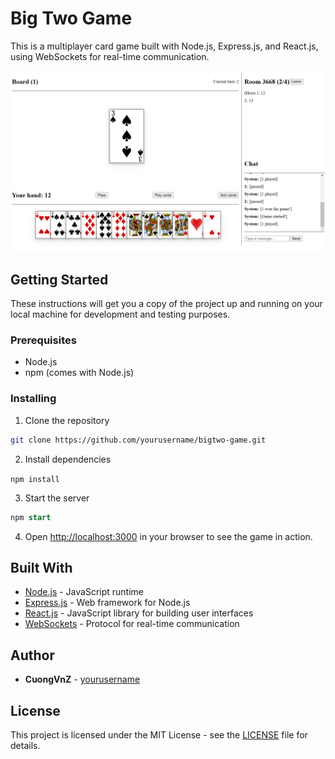 Big Two Game
============

This is a multiplayer card game built with Node.js, Express.js, and React.js, using WebSockets for real-time communication.

![alt text](images/screenshot.png)

Getting Started
---------------

These instructions will get you a copy of the project up and running on your local machine for development and testing purposes.

### Prerequisites

*   Node.js
*   npm (comes with Node.js)

### Installing

1.  Clone the repository

```bash
git clone https://github.com/yourusername/bigtwo-game.git
```

2.  Install dependencies

`npm install`

3.  Start the server

```sql
npm start
```

4.  Open [http://localhost:3000](http://localhost:3000) in your browser to see the game in action.

Built With
----------

*   [Node.js](https://nodejs.org/) - JavaScript runtime
*   [Express.js](https://expressjs.com/) - Web framework for Node.js
*   [React.js](https://reactjs.org/) - JavaScript library for building user interfaces
*   [WebSockets](https://developer.mozilla.org/en-US/docs/Web/API/WebSockets_API) - Protocol for real-time communication

Author
------

*   **CuongVnZ** - [yourusername](https://github.com/CuongVnZ)

License
-------

This project is licensed under the MIT License - see the [LICENSE](LICENSE) file for details.